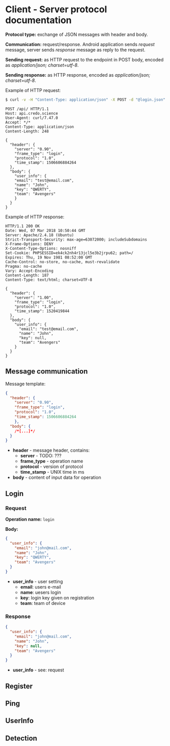 # Client - Server protocol documentation

**Protocol type:** exchange of JSON messages with header and body.

**Communication:** request/response. Android application sends *request* message,
server sends *response* message as reply to the request. 

**Sending request:** as HTTP request to the endpoint in POST body,
encoded as *application/json; charset=utf-8*.

**Sending response:** as HTTP response, encoded as *application/json; charset=utf-8*. 

Example of HTTP request:

```bash
$ curl -v -H "Content-Type: application/json" -X POST -d "@login.json" https://api.credo.science/api/
```

```
POST /api/ HTTP/1.1
Host: api.credo.science
User-Agent: curl/7.47.0
Accept: */*
Content-Type: application/json
Content-Length: 248

{
  "header": {
    "server": "0.90",
    "frame_type": "login",
    "protocol": "1.0",
    "time_stamp": 1506606884264
  },
  "body": {
    "user_info": {
    "email": "test@email.com",
    "name": "John",
    "key": "QWERTY",
    "team": "Avengers"
    }
  }
}
```

Example of HTTP response:
```
HTTP/1.1 200 OK
Date: Wed, 07 Mar 2018 10:50:44 GMT
Server: Apache/2.4.18 (Ubuntu)
Strict-Transport-Security: max-age=63072000; includeSubdomains
X-Frame-Options: DENY
X-Content-Type-Options: nosniff
Set-Cookie: PHPSESSID=ek4ck2nh4r13jcl5e3b2jrpu62; path=/
Expires: Thu, 19 Nov 1981 08:52:00 GMT
Cache-Control: no-store, no-cache, must-revalidate
Pragma: no-cache
Vary: Accept-Encoding
Content-Length: 187
Content-Type: text/html; charset=UTF-8
 
{
  "header": {
    "server": "1.00",
    "frame_type": "login",
    "protocol": "1.0",
    "time_stamp": 1520419844
  },
  "body": {
    "user_info": {
      "email": "test@email.com",
      "name": "John",
      "key": null,
      "team": "Avengers"
    }
  }
}

```


## Message communication

Message template:
```json
{
  "header": {
    "server": "0.90",
    "frame_type": "login",
    "protocol": "1.0",
    "time_stamp": 1506606884264
    },
  "body": {
    /*[...]*/
  }
}
```

* **header** - message header, contains:
  * **server** - TODO: ???
  * **frame_type** - operation name
  * **protocol** - version of protocol
  * **time_stamp** - UNIX time in ms
* **body** - content of input data for operation 

## Login

### Request

**Operation name:** `login`

**Body:**
```json
{
  "user_info": {
    "email": "john@mail.com",
    "name": "John",
    "key": "QWERTY",
    "team": "Avengers"
  }
}
```

* **user_info** - user setting
  * **email**: users e-mail
  * **name**: uesers login
  * **key**: login key given on registration
  * **team**: team of device
  
### Response

```json
{
  "user_info": {
    "email": "john@mail.com",
    "name": "John",
    "key": null,
    "team": "Avengers"
  }
}
```

* **user_info** - see: request
  
## Register

## Ping

## UserInfo

## Detection